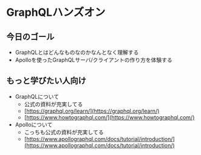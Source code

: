 # GraphQLハンズオン

## 今日のゴール

- GraphQLとはどんなものなのかなんとなく理解する
- Apolloを使ったGraphQLサーバ/クライアントの作り方を体験する

## もっと学びたい人向け

- GraphQLについて
    - 公式の資料が充実してる
    - [https://graphql.org/learn/](https://graphql.org/learn/)
    - [https://www.howtographql.com/](https://www.howtographql.com/)
- Apolloについて
    - こっちも公式の資料が充実してる
    - [https://www.apollographql.com/docs/tutorial/introduction/](https://www.apollographql.com/docs/tutorial/introduction/)
